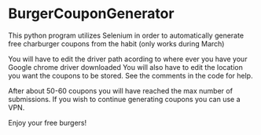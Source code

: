 # BurgerCouponGenerator
This python program utilizes Selenium in order to automatically generate free charburger coupons from the habit (only works during March)

You will have to edit the driver path acording to where ever you have your Google chrome driver downloaded
You will also have to edit the location you want the coupons to be stored.
See the comments in the code for help.

After about 50-60 coupons you will have reached the max number of submissions. If you wish to continue generating coupons
you can use a VPN.

Enjoy your free burgers! 
